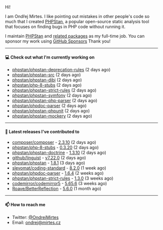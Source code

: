 Hi!

I am Ondřej Mirtes. I like pointing out mistakes in other people's code so much that I created [PHPStan](https://phpstan.org/), a popular open-source static analysis tool that focuses on finding bugs in PHP code without running it.

I maintain [PHPStan](https://github.com/phpstan/phpstan) and [related packages](https://github.com/phpstan/) as my full-time job. You can sponsor my work using [GitHub Sponsors](https://github.com/sponsors/ondrejmirtes) Thank you!

---

#### 💻 Check out what I'm currently working on

- [phpstan/phpstan-deprecation-rules](https://github.com/phpstan/phpstan-deprecation-rules) (2 days ago)
- [phpstan/phpstan-src](https://github.com/phpstan/phpstan-src) (2 days ago)
- [phpstan/phpstan-dibi](https://github.com/phpstan/phpstan-dibi) (2 days ago)
- [phpstan/php-8-stubs](https://github.com/phpstan/php-8-stubs) (2 days ago)
- [phpstan/phpstan-strict-rules](https://github.com/phpstan/phpstan-strict-rules) (2 days ago)
- [phpstan/phpstan-symfony](https://github.com/phpstan/phpstan-symfony) (2 days ago)
- [phpstan/phpstan-php-parser](https://github.com/phpstan/phpstan-php-parser) (2 days ago)
- [phpstan/phpdoc-parser](https://github.com/phpstan/phpdoc-parser) (2 days ago)
- [phpstan/phpstan-phpunit](https://github.com/phpstan/phpstan-phpunit) (2 days ago)
- [phpstan/phpstan-mockery](https://github.com/phpstan/phpstan-mockery) (2 days ago)

---

#### 🔭 Latest releases I've contributed to

- [composer/composer](https://github.com/composer/composer) - [2.3.10](https://github.com/composer/composer/releases/tag/2.3.10) (2 days ago)
- [phpstan/php-8-stubs](https://github.com/phpstan/php-8-stubs) - [0.3.20](https://github.com/phpstan/php-8-stubs/releases/tag/0.3.20) (2 days ago)
- [phpstan/phpstan-doctrine](https://github.com/phpstan/phpstan-doctrine) - [1.3.10](https://github.com/phpstan/phpstan-doctrine/releases/tag/1.3.10) (2 days ago)
- [github/linguist](https://github.com/github/linguist) - [v7.22.0](https://github.com/github/linguist/releases/tag/v7.22.0) (2 days ago)
- [phpstan/phpstan](https://github.com/phpstan/phpstan) - [1.8.1](https://github.com/phpstan/phpstan/releases/tag/1.8.1) (3 days ago)
- [slevomat/coding-standard](https://github.com/slevomat/coding-standard) - [8.2.0](https://github.com/slevomat/coding-standard/releases/tag/8.2.0) (1 week ago)
- [phpstan/phpdoc-parser](https://github.com/phpstan/phpdoc-parser) - [1.6.4](https://github.com/phpstan/phpdoc-parser/releases/tag/1.6.4) (2 weeks ago)
- [phpstan/phpstan-strict-rules](https://github.com/phpstan/phpstan-strict-rules) - [1.3.0](https://github.com/phpstan/phpstan-strict-rules/releases/tag/1.3.0) (3 weeks ago)
- [codemirror/codemirror5](https://github.com/codemirror/codemirror5) - [5.65.6](https://github.com/codemirror/codemirror5/releases/tag/5.65.6) (3 weeks ago)
- [Roave/BetterReflection](https://github.com/Roave/BetterReflection) - [5.6.0](https://github.com/Roave/BetterReflection/releases/tag/5.6.0) (1 month ago)

---

#### 📫 How to reach me

- Twitter: [@OndrejMirtes](https://twitter.com/ondrejmirtes)
- Email: [ondrej@mirtes.cz](mailto:ondrej@mirtes.cz)
